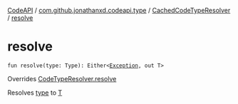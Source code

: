 [CodeAPI](../../index.md) / [com.github.jonathanxd.codeapi.type](../index.md) / [CachedCodeTypeResolver](index.md) / [resolve](.)

# resolve

`fun resolve(type: Type): Either<`[`Exception`](https://kotlinlang.org/api/latest/jvm/stdlib/kotlin/-exception/index.html)`, out T>`

Overrides [CodeTypeResolver.resolve](../-code-type-resolver/resolve.md)

Resolves [type](resolve.md#com.github.jonathanxd.codeapi.type.CachedCodeTypeResolver$resolve(java.lang.reflect.Type)/type) to [T](#)

